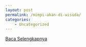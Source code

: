 ```yaml
---
layout: post
permalink: /mimpi-akan-di-wisuda/
categories:
    - Uncategorized
---
```


[Baca Selengkapnya](/09)